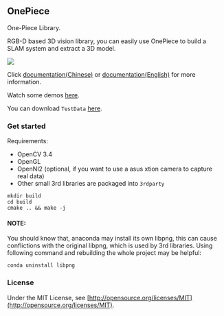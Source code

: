 ## OnePiece

One-Piece Library. 

RGB-D based 3D vision library, you can easily use OnePiece to build a SLAM system and extract a 3D model.

![](./fba_fusion.gif)

Click [documentation(Chinese)](http://wlsdzyzl.top/OnePiece.github.io/) or [documentation(English)](http://wlsdzyzl.top/OnePiece.github.io/en/) for more information.

Watch some demos [here](http://wlsdzyzl.top/OnePiece.github.io/examples).

You can download `TestData` [here](https://cloud.tsinghua.edu.cn/f/a2372da684f14330af21/?dl=1). 



### Get started
Requirements:
- OpenCV 3.4
- OpenGL
- OpenNI2 (optional, if you want to use a asus xtion camera to capture real data)
- Other small 3rd libraries are packaged into `3rdparty`
```
mkdir build
cd build
cmake .. && make -j
```
#### NOTE:
You should know that, anaconda may install its own libpng, this can cause conflictions with the original libpng, which is used by 3rd libraries. Using following command and rebuilding the whole project may be helpful:
```
conda uninstall libpng
```
### License
Under the MIT License, see [http://opensource.org/licenses/MIT](http://opensource.org/licenses/MIT).
